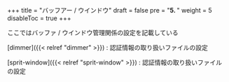 +++
title = "バッフアー / ウインドウ"
draft = false
pre = "<b>5. </b>"
weight = 5
disableToc = true
+++

ここではバッファ / ウインドウ管理関係の設定を記載している

[dimmer]({{< relref "dimmer" >}})
: 認証情報の取り扱いファイルの設定

[sprit-window]({{< relref "sprit-window" >}})
: 認証情報の取り扱いファイルの設定
